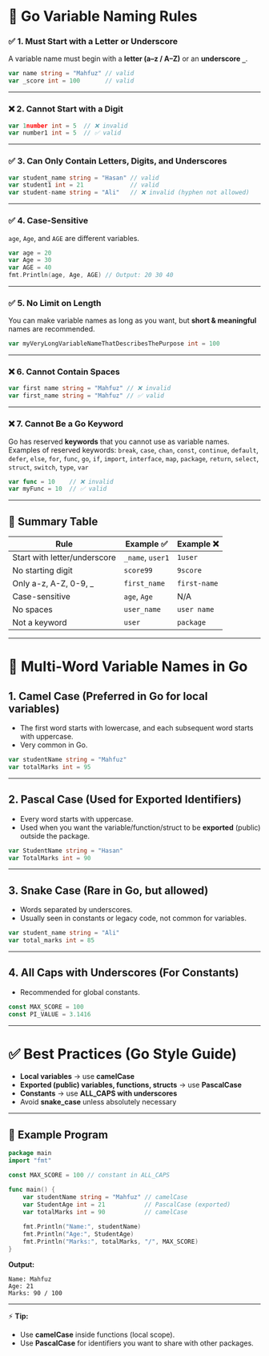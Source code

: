 
# 📌 Go Variable Naming Rules

### ✅ 1. Must Start with a Letter or Underscore

A variable name must begin with a **letter (a–z / A–Z)** or an **underscore `_`**.

```go
var name string = "Mahfuz" // valid
var _score int = 100       // valid
```

---

### ❌ 2. Cannot Start with a Digit

```go
var 1number int = 5  // ❌ invalid
var number1 int = 5  // ✅ valid
```

---

### ✅ 3. Can Only Contain Letters, Digits, and Underscores

```go
var student_name string = "Hasan" // valid
var student1 int = 21             // valid
var student-name string = "Ali"   // ❌ invalid (hyphen not allowed)
```

---

### ✅ 4. Case-Sensitive

`age`, `Age`, and `AGE` are different variables.

```go
var age = 20
var Age = 30
var AGE = 40
fmt.Println(age, Age, AGE) // Output: 20 30 40
```

---

### ✅ 5. No Limit on Length

You can make variable names as long as you want,
but **short & meaningful** names are recommended.

```go
var myVeryLongVariableNameThatDescribesThePurpose int = 100
```

---

### ❌ 6. Cannot Contain Spaces

```go
var first name string = "Mahfuz" // ❌ invalid
var first_name string = "Mahfuz" // ✅ valid
```

---

### ❌ 7. Cannot Be a Go Keyword

Go has reserved **keywords** that you cannot use as variable names.
Examples of reserved keywords:
`break`, `case`, `chan`, `const`, `continue`, `default`, `defer`, `else`, `for`, `func`, `go`, `if`, `import`, `interface`, `map`, `package`, `return`, `select`, `struct`, `switch`, `type`, `var`

```go
var func = 10    // ❌ invalid
var myFunc = 10  // ✅ valid
```

---

## 📘 Summary Table

| Rule                         | Example ✅        | Example ❌    |
| ---------------------------- | ---------------- | ------------ |
| Start with letter/underscore | `_name`, `user1` | `1user`      |
| No starting digit            | `score99`        | `9score`     |
| Only a-z, A-Z, 0-9, \_       | `first_name`     | `first-name` |
| Case-sensitive               | `age`, `Age`     | N/A          |
| No spaces                    | `user_name`      | `user name`  |
| Not a keyword                | `user`           | `package`    |

----


# 📌 Multi-Word Variable Names in Go

## 1. **Camel Case** (Preferred in Go for local variables)

* The first word starts with lowercase, and each subsequent word starts with uppercase.
* Very common in Go.

```go
var studentName string = "Mahfuz"
var totalMarks int = 95
```

---

## 2. **Pascal Case** (Used for Exported Identifiers)

* Every word starts with uppercase.
* Used when you want the variable/function/struct to be **exported** (public) outside the package.

```go
var StudentName string = "Hasan"
var TotalMarks int = 90
```

---

## 3. **Snake Case** (Rare in Go, but allowed)

* Words separated by underscores.
* Usually seen in constants or legacy code, not common for variables.

```go
var student_name string = "Ali"
var total_marks int = 85
```

---

## 4. **All Caps with Underscores** (For Constants)

* Recommended for global constants.

```go
const MAX_SCORE = 100
const PI_VALUE = 3.1416
```

---

# ✅ Best Practices (Go Style Guide)

* **Local variables** → use **camelCase**
* **Exported (public) variables, functions, structs** → use **PascalCase**
* **Constants** → use **ALL\_CAPS with underscores**
* Avoid **snake\_case** unless absolutely necessary

---

## 📌 Example Program

```go
package main
import "fmt"

const MAX_SCORE = 100 // constant in ALL_CAPS

func main() {
    var studentName string = "Mahfuz" // camelCase
    var StudentAge int = 21           // PascalCase (exported)
    var totalMarks int = 90           // camelCase
    
    fmt.Println("Name:", studentName)
    fmt.Println("Age:", StudentAge)
    fmt.Println("Marks:", totalMarks, "/", MAX_SCORE)
}
```

**Output:**

```
Name: Mahfuz
Age: 21
Marks: 90 / 100
```

---

⚡ **Tip:**

* Use **camelCase** inside functions (local scope).
* Use **PascalCase** for identifiers you want to share with other packages.
